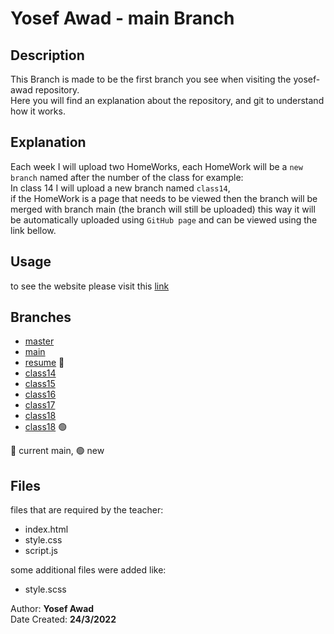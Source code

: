 # Yosef Awad - main Branch

## Description

This Branch is made to be the first branch you see when visiting the yosef-awad repository.<br>
Here you will find an explanation about the repository, and git to understand how it works.<br>

## Explanation

Each week I will upload two HomeWorks, each HomeWork will be a `new branch` named after the number of the class for example:<br>
In class 14 I will upload a new branch named `class14`,<br>
if the HomeWork is a page that needs to be viewed then the branch will be merged with branch main (the branch will still be uploaded) this way it will be automatically uploaded using `GitHub page` and can be viewed using the link bellow.<br>

## Usage

to see the website please visit this [link](https://fullstack-alfanar.github.io/yosef-awad/)

## Branches

- [master](https://github.com/Fullstack-Alfanar/yosef-awad/tree/master)
- [main](https://github.com/Fullstack-Alfanar/yosef-awad/tree/main)
- [resume](https://github.com/Fullstack-Alfanar/yosef-awad/tree/resume) 🔵
- [class14](https://github.com/Fullstack-Alfanar/yosef-awad/tree/class14)
- [class15](https://github.com/Fullstack-Alfanar/yosef-awad/tree/class15)
- [class16](https://github.com/Fullstack-Alfanar/yosef-awad/tree/class16)
- [class17](https://github.com/Fullstack-Alfanar/yosef-awad/tree/class17)
- [class18](https://github.com/Fullstack-Alfanar/yosef-awad/tree/class18)
- [class18](https://github.com/Fullstack-Alfanar/yosef-awad/tree/class19) 🟢

🔵 current main, 🟢 new

## Files

files that are required by the teacher:

- index.html
- style.css
- script.js

some additional files were added like:

- style.scss

Author: **Yosef Awad**<br>
Date Created: **24/3/2022**<br>

